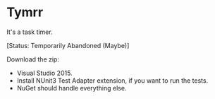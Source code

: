 # Tymrr
It's a task timer.

[Status: Temporarily Abandoned (Maybe)]

Download the zip:
- Visual Studio 2015.
- Install NUnit3 Test Adapter extension, if you want to run the tests.
- NuGet should handle everything else.
